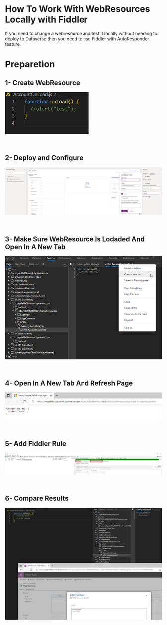 # How To Work With WebResources Locally with Fiddler

If you need to change a webresource and test it locally without needing to deploy to Dataverse then you need to use Fiddler with AutoResponder feature.

# Preparetion

## 1- Create WebResource

![WebResource](Images/AccountCustomJs.png)

<br/>

## 2- Deploy and Configure

![WebResource](Images/FormOnLoadConfiguration.png)

<br/>

## 3- Make Sure WebResource Is Lodaded And Open In A New Tab

![WebResource](Images/OpenInBrowser.png)

<br/>

## 4- Open In A New Tab And Refresh Page

![WebResource](Images/OpenedInBrowser.png)

<br/>

## 5- Add Fiddler Rule

![WebResource](Images/AddingRule.png)

<br/>

## 6- Compare Results

![WebResource](Images/Local_Browser_Crm.png)
